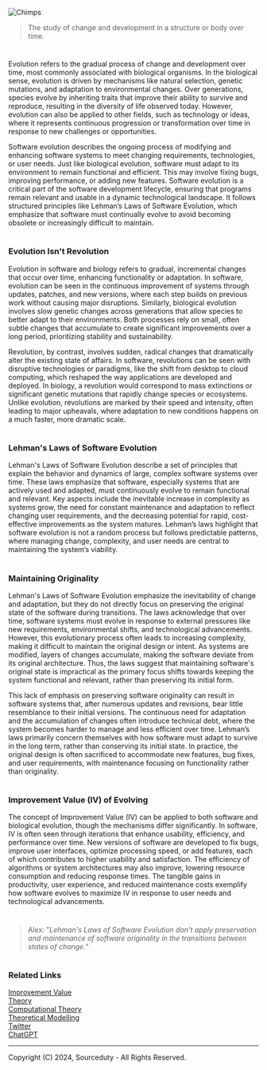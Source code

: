 ![Chimps](https://github.com/user-attachments/assets/1d56320b-4f57-4da7-ac01-ecd3a580028f)

> The study of change and development in a structure or body over time.

#

Evolution refers to the gradual process of change and development over time, most commonly associated with biological organisms. In the biological sense, evolution is driven by mechanisms like natural selection, genetic mutations, and adaptation to environmental changes. Over generations, species evolve by inheriting traits that improve their ability to survive and reproduce, resulting in the diversity of life observed today. However, evolution can also be applied to other fields, such as technology or ideas, where it represents continuous progression or transformation over time in response to new challenges or opportunities.

Software evolution describes the ongoing process of modifying and enhancing software systems to meet changing requirements, technologies, or user needs. Just like biological evolution, software must adapt to its environment to remain functional and efficient. This may involve fixing bugs, improving performance, or adding new features. Software evolution is a critical part of the software development lifecycle, ensuring that programs remain relevant and usable in a dynamic technological landscape. It follows structured principles like Lehman’s Laws of Software Evolution, which emphasize that software must continually evolve to avoid becoming obsolete or increasingly difficult to maintain.

#
### Evolution Isn't Revolution

Evolution in software and biology refers to gradual, incremental changes that occur over time, enhancing functionality or adaptation. In software, evolution can be seen in the continuous improvement of systems through updates, patches, and new versions, where each step builds on previous work without causing major disruptions. Similarly, biological evolution involves slow genetic changes across generations that allow species to better adapt to their environments. Both processes rely on small, often subtle changes that accumulate to create significant improvements over a long period, prioritizing stability and sustainability.

Revolution, by contrast, involves sudden, radical changes that dramatically alter the existing state of affairs. In software, revolutions can be seen with disruptive technologies or paradigms, like the shift from desktop to cloud computing, which reshaped the way applications are developed and deployed. In biology, a revolution would correspond to mass extinctions or significant genetic mutations that rapidly change species or ecosystems. Unlike evolution, revolutions are marked by their speed and intensity, often leading to major upheavals, where adaptation to new conditions happens on a much faster, more dramatic scale.

#
### Lehman's Laws of Software Evolution

Lehman's Laws of Software Evolution describe a set of principles that explain the behavior and dynamics of large, complex software systems over time. These laws emphasize that software, especially systems that are actively used and adapted, must continuously evolve to remain functional and relevant. Key aspects include the inevitable increase in complexity as systems grow, the need for constant maintenance and adaptation to reflect changing user requirements, and the decreasing potential for rapid, cost-effective improvements as the system matures. Lehman’s laws highlight that software evolution is not a random process but follows predictable patterns, where managing change, complexity, and user needs are central to maintaining the system’s viability.

#
### Maintaining Originality

Lehman's Laws of Software Evolution emphasize the inevitability of change and adaptation, but they do not directly focus on preserving the original state of the software during transitions. The laws acknowledge that over time, software systems must evolve in response to external pressures like new requirements, environmental shifts, and technological advancements. However, this evolutionary process often leads to increasing complexity, making it difficult to maintain the original design or intent. As systems are modified, layers of changes accumulate, making the software deviate from its original architecture. Thus, the laws suggest that maintaining software's original state is impractical as the primary focus shifts towards keeping the system functional and relevant, rather than preserving its initial form.

This lack of emphasis on preserving software originality can result in software systems that, after numerous updates and revisions, bear little resemblance to their initial versions. The continuous need for adaptation and the accumulation of changes often introduce technical debt, where the system becomes harder to manage and less efficient over time. Lehman’s laws primarily concern themselves with how software must adapt to survive in the long term, rather than conserving its initial state. In practice, the original design is often sacrificed to accommodate new features, bug fixes, and user requirements, with maintenance focusing on functionality rather than originality.

#
### Improvement Value (IV) of Evolving

The concept of Improvement Value (IV) can be applied to both software and biological evolution, though the mechanisms differ significantly. In software, IV is often seen through iterations that enhance usability, efficiency, and performance over time. New versions of software are developed to fix bugs, improve user interfaces, optimize processing speed, or add features, each of which contributes to higher usability and satisfaction. The efficiency of algorithms or system architectures may also improve, lowering resource consumption and reducing response times. The tangible gains in productivity, user experience, and reduced maintenance costs exemplify how software evolves to maximize IV in response to user needs and technological advancements.

#

> Alex: "*Lehman's Laws of Software Evolution don't apply preservation and maintenance of software originality in the transitions between states of change.*"

#
### Related Links

[Improvement Value](https://github.com/sourceduty/Improvement_Value)
<br>
[Theory](https://github.com/sourceduty/Theory)
<br>
[Computational Theory](https://github.com/sourceduty/Computational_Theory)
<br>
[Theoretical Modelling](https://github.com/sourceduty/Theoretical_Modelling)
<br>
[Twitter](https://github.com/sourceduty/Twitter)
<br>
[ChatGPT](https://github.com/sourceduty/ChatGPT)

***
Copyright (C) 2024, Sourceduty - All Rights Reserved.
